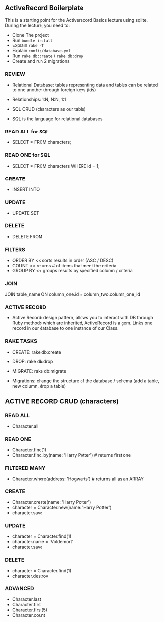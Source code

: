 ## ActiveRecord Boilerplate

This is a starting point for the Activerecord Basics lecture using sqlite. During the lecture, you need to:

- Clone The project
- Run `bundle install`
- Explain `rake -T`
- Explain `config/database.yml`
- Run `rake db:create` / `rake db:drop`
- Create and run 2 migrations


### REVIEW

- Relational Database: tables representing data and tables can be related to one another through foreign keys (ids)

- Relationships: 1:N, N:N, 1:1

- SQL CRUD (characters as our table)

- SQL is the language for relational databases

### READ ALL for SQL
- SELECT * FROM characters;

### READ ONE for SQL
- SELECT * FROM characters WHERE id = 1;

### CREATE
- INSERT INTO

### UPDATE
- UPDATE SET

### DELETE
- DELETE FROM


### FILTERS
- ORDER BY << sorts results in order (ASC / DESC)
- COUNT << returns # of items that meet the criteria
- GROUP BY << groups results by specified column / criteria


### JOIN
JOIN table_name ON column_one.id = column_two.column_one_id



### ACTIVE RECORD
- Active Record: design pattern, allows you to interact with DB through Ruby methods which are inherited, ActiveRecord is a gem. Links one record in our database to one instance of our Class.

### RAKE TASKS
- CREATE: rake db:create
- DROP: rake db:drop
- MIGRATE: rake db:migrate

- Migrations: change the structure of the database / schema (add a table, new column, drop a table)

## ACTIVE RECORD CRUD (characters)


### READ ALL
- Character.all

### READ ONE
- Character.find(1)
- Character.find_by(name: 'Harry Potter') # returns first one

### FILTERED MANY
- Character.where(address: 'Hogwarts') # returns all as an ARRAY

### CREATE
- Character.create(name: 'Harry Potter')
- character = Character.new(name: 'Harry Potter')
- character.save

### UPDATE
- character = Character.find(1)
- character.name = 'Voldemort'
- character.save

### DELETE
- character = Character.find(1)
- character.destroy


### ADVANCED
- Character.last
- Character.first
- Character.first(5)
- Character.count














